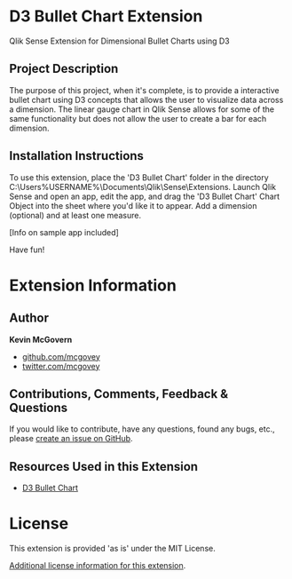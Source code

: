 # D3 Bullet Chart Extension
Qlik Sense Extension for Dimensional Bullet Charts using D3

## Project Description

The purpose of this project, when it's complete, is to provide a interactive bullet chart using D3 concepts that allows the user to visualize data across a dimension.  The linear gauge chart in Qlik Sense allows for some of the same functionality but does not allow the user to create a bar for each dimension.


## Installation Instructions

To use this extension, place the 'D3 Bullet Chart' folder in the directory C:\Users\%USERNAME%\Documents\Qlik\Sense\Extensions.  Launch Qlik Sense and open an app, edit the app, and drag the 'D3 Bullet Chart' Chart Object into the sheet where you'd like it to appear. Add a dimension (optional) and at least one measure. 

[Info on sample app included]

Have fun!

# Extension Information

## Author

**Kevin McGovern**

* [github.com/mcgovey](http://github.com/mcgovey)
* [twitter.com/mcgovey](http://twitter.com/mcgovey)

## Contributions, Comments, Feedback & Questions

If you would like to contribute, have any questions, found any bugs, etc., please [create an issue on GitHub]().

## Resources Used in this Extension

* [D3 Bullet Chart](http://bl.ocks.org/mbostock/4061961)

# License
This extension is provided 'as is' under the MIT License.

[Additional license information for this extension](https://github.com/McGovey/D3-Bullet-Chart/blob/master/LICENSE.md).
